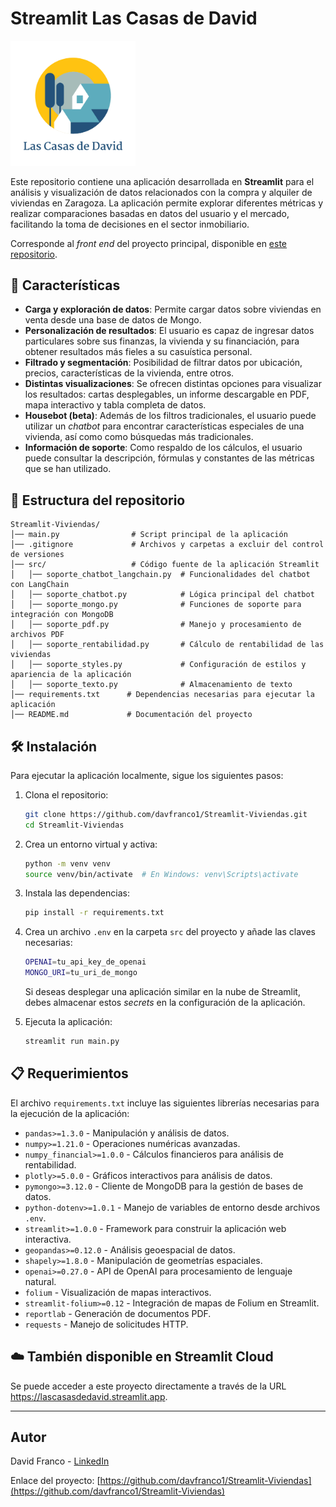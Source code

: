 # Streamlit Las Casas de David

<img src="images/logo_transparent-glow.png" width="200">

Este repositorio contiene una aplicación desarrollada en **Streamlit** para el análisis y visualización de datos relacionados con la compra y alquiler de viviendas en Zaragoza. La aplicación permite explorar diferentes métricas y realizar comparaciones basadas en datos del usuario y el mercado, facilitando la toma de decisiones en el sector inmobiliario.

Corresponde al *front end* del proyecto principal, disponible en [este repositorio](https://github.com/davfranco1/Proyecto-Rentabilidad-Viviendas).

## 🏡 Características

- **Carga y exploración de datos**: Permite cargar datos sobre viviendas en venta desde una base de datos de Mongo.
- **Personalización de resultados**: El usuario es capaz de ingresar datos particulares sobre sus finanzas, la vivienda y su financiación, para obtener resultados más fieles a su casuística personal.
- **Filtrado y segmentación**: Posibilidad de filtrar datos por ubicación, precios, características de la vivienda, entre otros.
- **Distintas visualizaciones**: Se ofrecen distintas opciones para visualizar los resultados: cartas desplegables, un informe descargable en PDF, mapa interactivo y tabla completa de datos.
- **Housebot (beta)**: Además de los filtros tradicionales, el usuario puede utilizar un *chatbot* para encontrar características especiales de una vivienda, así como como búsquedas más tradicionales.
- **Información de soporte**: Como respaldo de los cálculos, el usuario puede consultar la descripción, fórmulas y constantes de las métricas que se han utilizado.

## 📂 Estructura del repositorio

```
Streamlit-Viviendas/
│── main.py                # Script principal de la aplicación
│── .gitignore             # Archivos y carpetas a excluir del control de versiones
│── src/                   # Código fuente de la aplicación Streamlit
│   │── soporte_chatbot_langchain.py  # Funcionalidades del chatbot con LangChain
│   │── soporte_chatbot.py            # Lógica principal del chatbot
│   │── soporte_mongo.py              # Funciones de soporte para integración con MongoDB
│   │── soporte_pdf.py                # Manejo y procesamiento de archivos PDF
│   │── soporte_rentabilidad.py       # Cálculo de rentabilidad de las viviendas
│   │── soporte_styles.py             # Configuración de estilos y apariencia de la aplicación
│   │── soporte_texto.py              # Almacenamiento de texto
│── requirements.txt      # Dependencias necesarias para ejecutar la aplicación
│── README.md             # Documentación del proyecto
```

## 🛠 Instalación

Para ejecutar la aplicación localmente, sigue los siguientes pasos:

1. Clona el repositorio:
   ```bash
   git clone https://github.com/davfranco1/Streamlit-Viviendas.git
   cd Streamlit-Viviendas
   ```

2. Crea un entorno virtual y activa:
   ```bash
   python -m venv venv
   source venv/bin/activate  # En Windows: venv\Scripts\activate
   ```

3. Instala las dependencias:
   ```bash
   pip install -r requirements.txt
   ```

4. Crea un archivo `.env` en la carpeta `src` del proyecto y añade las claves necesarias:
   ```bash
   OPENAI=tu_api_key_de_openai
   MONGO_URI=tu_uri_de_mongo
   ```
   Si deseas desplegar una aplicación similar en la nube de Streamlit, debes almacenar estos *secrets* en la configuración de la aplicación.

4. Ejecuta la aplicación:
   ```bash
   streamlit run main.py
   ```


## 📋 Requerimientos

El archivo `requirements.txt` incluye las siguientes librerías necesarias para la ejecución de la aplicación:

- `pandas>=1.3.0` - Manipulación y análisis de datos.
- `numpy>=1.21.0` - Operaciones numéricas avanzadas.
- `numpy_financial>=1.0.0` - Cálculos financieros para análisis de rentabilidad.
- `plotly>=5.0.0` - Gráficos interactivos para análisis de datos.
- `pymongo>=3.12.0` - Cliente de MongoDB para la gestión de bases de datos.
- `python-dotenv>=1.0.1` - Manejo de variables de entorno desde archivos `.env`.
- `streamlit>=1.0.0` - Framework para construir la aplicación web interactiva.
- `geopandas>=0.12.0` - Análisis geoespacial de datos.
- `shapely>=1.8.0` - Manipulación de geometrías espaciales.
- `openai>=0.27.0` - API de OpenAI para procesamiento de lenguaje natural.
- `folium` - Visualización de mapas interactivos.
- `streamlit-folium>=0.12` - Integración de mapas de Folium en Streamlit.
- `reportlab` - Generación de documentos PDF.
- `requests` - Manejo de solicitudes HTTP.


##  ☁️ También disponible en Streamlit Cloud

Se puede acceder a este proyecto directamente a través de la URL https://lascasasdedavid.streamlit.app.

---

## Autor

David Franco - [LinkedIn](https://linkedin.com/in/franco-david)

Enlace del proyecto: [https://github.com/davfranco1/Streamlit-Viviendas](https://github.com/davfranco1/Streamlit-Viviendas)

